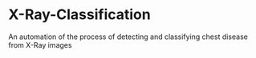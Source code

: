 # X-Ray-Classification
An automation of the process of detecting and classifying chest disease from X-Ray images
